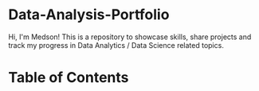 # Data-Analysis-Portfolio

Hi, I'm Medson!
This is a repository to showcase skills, share projects and track my progress in Data Analytics / Data Science related topics.

# Table of Contents
